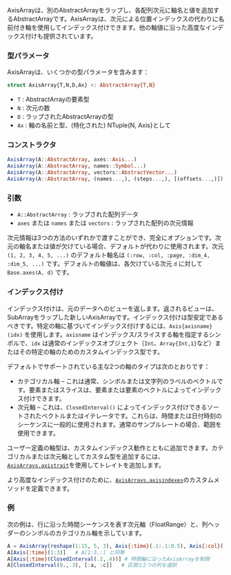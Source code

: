 AxisArrayは、別のAbstractArrayをラップし、各配列次元に軸名と値を追加するAbstractArrayです。AxisArrayは、次元による位置インデックスの代わりに名前付き軸を使用してインデックス付けできます。他の軸値に沿った高度なインデックス付けも提供されています。

### 型パラメータ

AxisArrayは、いくつかの型パラメータを含みます：

```julia
struct AxisArray{T,N,D,Ax} <: AbstractArray{T,N}
```

  * `T` : AbstractArrayの要素型
  * `N` : 次元の数
  * `D` : ラップされたAbstractArrayの型
  * `Ax` : 軸の名前と型、(特化された) NTuple{N, Axis}として

### コンストラクタ

```julia
AxisArray(A::AbstractArray, axes::Axis...)
AxisArray(A::AbstractArray, names::Symbol...)
AxisArray(A::AbstractArray, vectors::AbstractVector...)
AxisArray(A::AbstractArray, (names...,), (steps...,), [(offsets...,)])
```

### 引数

  * `A::AbstractArray` : ラップされた配列データ
  * `axes` または `names` または `vectors` : ラップされた配列の次元情報

次元情報は3つの方法のいずれかで渡すことができ、完全にオプションです。次元の軸名または値が欠けている場合、デフォルトが代わりに使用されます。次元 `(1, 2, 3, 4, 5, ...)` のデフォルト軸名は `(:row, :col, :page, :dim_4, :dim_5, ...)` です。デフォルトの軸値は、各欠けている次元 `d` に対して `Base.axes(A, d)` です。

### インデックス付け

インデックス付けは、元のデータへのビューを返します。返されるビューは、SubArrayをラップした新しいAxisArrayです。インデックス付けは型安定であるべきです。特定の軸に基づいてインデックス付けするには、`Axis{axisname}(idx)` を使用します。`axisname` はインデックス/スライスする軸を指定するシンボルで、`idx` は通常のインデックスオブジェクト（`Int`、`Array{Int,1}`など）またはその特定の軸のためのカスタムインデックス型です。

デフォルトでサポートされている主な2つの軸のタイプは次のとおりです：

  * カテゴリカル軸 – これは通常、シンボルまたは文字列のラベルのベクトルです。要素またはスライスは、要素または要素のベクトルによってインデックス付けできます。
  * 次元軸 – これは、`ClosedInterval()` によってインデックス付けできるソートされたベクトルまたはイテレータです。これらは、時間または日付時刻のシーケンスに一般的に使用されます。通常のサンプルレートの場合、範囲を使用できます。

ユーザー定義の軸型は、カスタムインデックス動作とともに追加できます。カテゴリカルまたは次元軸としてカスタム型を追加するには、[`AxisArrays.axistrait`](@ref)を使用してトレイトを追加します。

より高度なインデックス付けのために、[`AxisArrays.axisindexes`](@ref)のカスタムメソッドを定義できます。

### 例

次の例は、行に沿った時間シーケンスを表す次元軸（FloatRange）と、列ヘッダーのシンボルのカテゴリカル軸を示しています。

```julia
A = AxisArray(reshape(1:15, 5, 3), Axis{:time}(.1:.1:0.5), Axis{:col}([:a, :b, :c]))
A[Axis{:time}(1:3)]   # A[1:3,:] と同等
A[Axis{:time}(ClosedInterval(.2,.4))] # 時間軸に沿ったAxisArrayを制限
A[ClosedInterval(0.,.3), [:a, :c]]   # 区間と2つの列を選択
```
